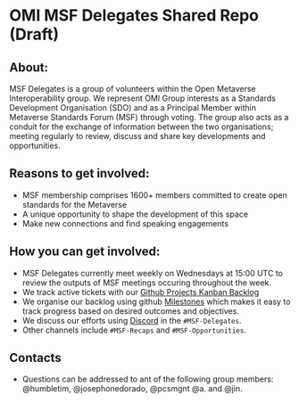 # OMI MSF Delegates Shared Repo (Draft) 

## About: 
MSF Delegates is a group of volunteers within the Open Metaverse Interoperability group. We represent OMI Group interests as a Standards Development Organisation (SDO) and as a Principal Member within Metaverse Standards Forum (MSF) through voting. The group also acts as a conduit for the exchange of information between the two organisations; meeting regularly to review, discuss and share key developments and opportunities. 

## Reasons to get involved: 
- MSF membership comprises 1600+ members committed to create open standards for the Metaverse
- A unique opportunity to shape the development of this space 
- Make new connections and find speaking engagements

## How you can get involved: 
- MSF Delegates currently meet weekly on Wednesdays at 15:00 UTC to review the outputs of MSF meetings occuring throughout the week.  
- We track active tickets with our [Github Projects Kanban Backlog](../../projects/1?add_cards_query=is%3Aopen)
- We organise our backlog using github [Milestones](../../milestones) which makes it easy to track progress based on desired outcomes and objectives.
- We discuss our efforts using [Discord](https://discord.gg/raXnTHN7) in the `#MSF-Delegates`. 
- Other channels include `#MSF-Recaps` and `#MSF-Opportunities`. 

## Contacts 
- Questions can be addressed to ant of the following group members: @humbletim, @josephonedorado, @pcsmgnt @a. and @jin.
